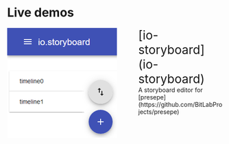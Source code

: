 # Live demos

<img style="float: left; margin-right: 50px;" src="assets/images/io-storyboard.png">
<span style="font-size:2em; margin-right: 1em;">[io-storyboard](io-storyboard)</span><br>A storyboard editor for [presepe](https://github.com/BitLabProjects/presepe)
